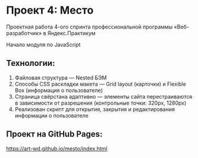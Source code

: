 # Проект 4: Место

Проектная работа 4-ого спринта профессиональной программы «Веб-разработчик» в Яндекс.Практикум

Начало модуля по JavaScript

## Технологии:

1. Файловая структура — Nested БЭМ
2. Способы CSS раскладки макета — Grid layout (карточки) и Flexible Box (информация о пользователе)
3. Страница свёрстана адаптивно — элементы сайта перестраиваются в зависимости от разрешения (контрольные точки: 320px, 1280px)
4. Реализован скрипт для открытия, закрытия и редактирования информации о пользователе

## Проект на GitHub Pages:
https://art-wd.github.io/mesto/index.html
